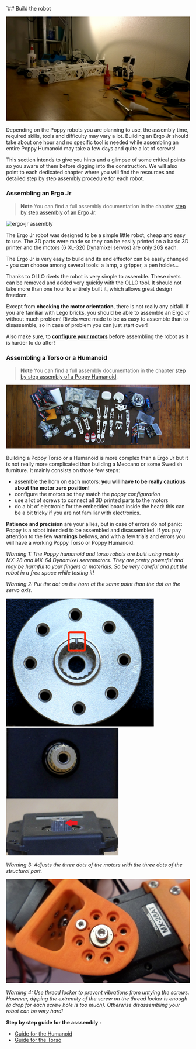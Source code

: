 `## Build the robot

![Poppy Assembly](../img/assembly_pretty.jpg)


Depending on the Poppy robots you are planning to use, the assembly time, required skills, tools and difficulty may vary a lot. Building an Ergo Jr should take about one hour and no specific tool is needed while assembling an entire Poppy Humanoid may take a few days and quite a lot of screws!

This section intends to give you hints and a glimpse of some critical points so you aware of them before digging into the construction. We will also point to each dedicated chapter where you will find the resources and detailed step by step assembly procedure for each robot.


### Assembling an Ergo Jr

> **Note** You can find a full assembly documentation in the chapter [step by step assembly of an Ergo Jr](../assembly-guides/ergo-jr/README.md).

<!-- TODO: refaire une belle photo avec la vraie BOM -->
![ergo-jr assembly](../assembly-guides/ergo-jr/img/assembly/steps/ErgoJr_assembly.gif)

The Ergo Jr robot was designed to be a simple little robot, cheap and easy to use. The 3D parts were made so they can be easily printed on a basic 3D printer and the motors (6 XL-320 Dynamixel servos) are only 20$ each.

The Ergo Jr is very easy to build and its end effector can be easily changed - you can choose among several tools: a lamp, a gripper, a pen holder...

Thanks to OLLO rivets the robot is very simple to assemble. These rivets can be removed and added very quickly with the OLLO tool. It should not take more than one hour to entirely built it, which allows great design freedom.

<!-- TODO: image des rivets et du tool en action -->

Except from **checking the motor orientation**, there is not really any pitfall. If you are familiar with Lego bricks, you should be able to assemble an Ergo Jr without much problem! Rivets were made to be as easy to assemble than to disassemble, so in case of problem you can just start over!

Also make sure, to [**configure your motors**](../assembly-guides/ergo-jr/motor-configuration.md) before assembling the robot as it is harder to do after!



### Assembling a Torso or a Humanoid

> **Note** You can find a full assembly documentation in the chapter [step by step assembly of a Poppy Humanoid](../assembly-guides/poppy-humanoid/README.md).

![Poppy Humanoid BOM](../img/humanoid/bom.jpg)


Building a Poppy Torso or a Humanoid is more complex than a Ergo Jr but it is not really more complicated than building a Meccano or some Swedish furniture. It mainly consists on those few steps:


<!-- TODO: add links of the advanced doc -->
* assemble the horn on each motors: **you will have to be really cautious about the motor zero position!**
* configure the motors so they match the *poppy configuration*
* use a lot of screws to connect all 3D printed parts to the motors
* do a bit of electronic for the embedded board inside the head: this can be a bit tricky if you are not familiar with electronics.


**Patience and precision** are your allies, but in case of errors do not panic: Poppy is a robot intended to be assembled and disassembled. If you pay attention to the few **warnings** bellows, and with a few trials and errors you will have a working Poppy Torso or Poppy Humanoid:

*Warning 1: The Poppy humanoid and torso robots are built using mainly MX-28 and MX-64 Dynamixel servomotors. They are pretty powerful and may be harmful to your fingers or materials. So be very careful and put the robot in a free space while testing it!*

*Warning 2: Put the dot on the horn at the same point than the dot on the servo axis.*

<img src="../img/humanoid/horn.jpg" alt="horn" style="height: 350px;"/><img src="../img/humanoid/axe.jpg" alt="axe" style="height: 350px;"/>

*Warning 3: Adjusts the three dots of the motors with the three dots of the structural part.*

![](../img/humanoid/three_dots.jpg)

*Warning 4: Use thread locker to prevent vibrations from untying the screws. However, dipping the extremity of the screw on the thread locker is enough (a drop for each screw hole is too much). Otherwise disassembling your robot can be very hard!*

<!-- TODO: Add directly the youtube playlist of poppy torso and humanoid-->

**Step by step guide for the asssembly :**

- [Guide for the Humanoid](https://github.com/poppy-project/poppy-humanoid/blob/master/hardware/doc/Poppy_Humanoid_assembly_instructions.md)
- [Guide for the Torso](https://github.com/poppy-project/poppy-torso/blob/master/hardware/doc/Poppy_Torso_assembly_instructions.md)
